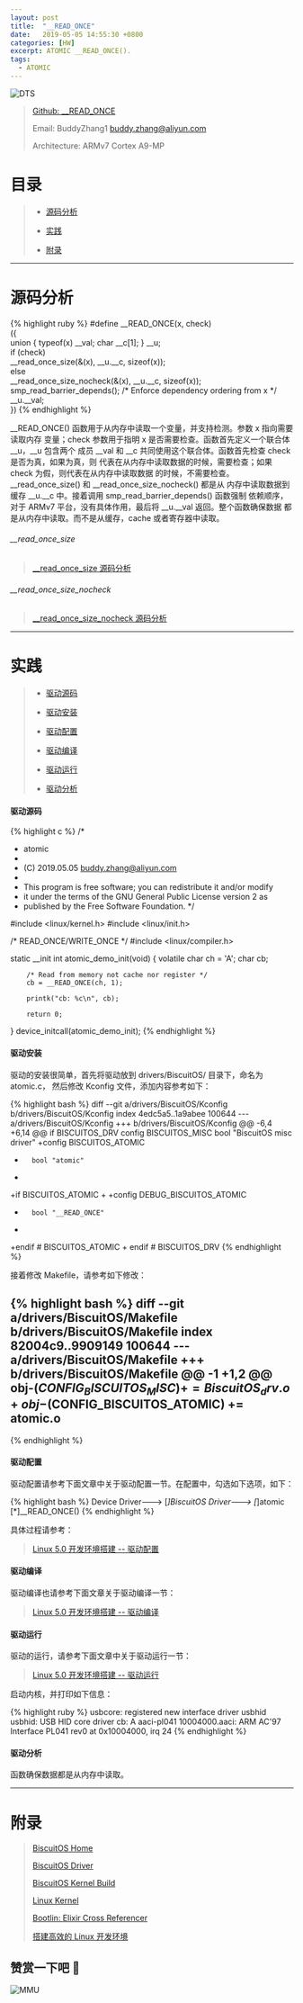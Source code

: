 ```yaml
---
layout: post
title:  "__READ_ONCE"
date:   2019-05-05 14:55:30 +0800
categories: [HW]
excerpt: ATOMIC __READ_ONCE().
tags:
  - ATOMIC
---
```


![DTS](/assets/PDB/BiscuitOS/kernel/IND00000L.jpg)

> [Github: __READ_ONCE](https://github.com/BiscuitOS/HardStack/tree/master/Algorithem/atomic/API/__READ_ONCE)
>
> Email: BuddyZhang1 <buddy.zhang@aliyun.com>
>
> Architecture: ARMv7 Cortex A9-MP

# 目录

> - [源码分析](#源码分析)
>
> - [实践](#实践)
>
> - [附录](#附录)

-----------------------------------

# <span id="源码分析">源码分析</span>

{% highlight ruby %}
#define __READ_ONCE(x, check)                                           \
({                                                                      \
        union { typeof(x) __val; char __c[1]; } __u;                    \
        if (check)                                                      \
                __read_once_size(&(x), __u.__c, sizeof(x));             \
        else                                                            \
                __read_once_size_nocheck(&(x), __u.__c, sizeof(x));     \
        smp_read_barrier_depends(); /* Enforce dependency ordering from x */ \
        __u.__val;                                                      \
})
{% endhighlight %}

__READ_ONCE() 函数用于从内存中读取一个变量，并支持检测。参数 x 指向需要读取内存
变量；check 参数用于指明 x 是否需要检查。函数首先定义一个联合体 __u，__u 包含两个
成员 __val 和 __c 共同使用这个联合体。函数首先检查 check 是否为真，如果为真，则
代表在从内存中读取数据的时候，需要检查；如果 check 为假，则代表在从内存中读取数据
的时候，不需要检查。__read_once_size() 和 __read_once_size_nocheck() 都是从
内存中读取数据到缓存 __u.__c 中。接着调用 smp_read_barrier_depends() 函数强制
依赖顺序，对于 ARMv7 平台，没有具体作用，最后将 __u.__val 返回。整个函数确保数据
都是从内存中读取。而不是从缓存，cache 或者寄存器中读取。

###### __read_once_size

> [\_\_read_once_size 源码分析](/blog/ATOMIC___read_once_size/)

###### __read_once_size_nocheck

> [\_\_read_once_size_nocheck 源码分析](/blog/ATOMIC___read_once_size_nocheck/)

--------------------------------------------------

# <span id="实践">实践</span>

> - [驱动源码](#驱动源码)
>
> - [驱动安装](#驱动安装)
>
> - [驱动配置](#驱动配置)
>
> - [驱动编译](#驱动编译)
>
> - [驱动运行](#驱动运行)
>
> - [驱动分析](#驱动分析)

#### <span id="驱动源码">驱动源码</span>

{% highlight c %}
/*
 * atomic
 *
 * (C) 2019.05.05 <buddy.zhang@aliyun.com>
 *
 * This program is free software; you can redistribute it and/or modify
 * it under the terms of the GNU General Public License version 2 as
 * published by the Free Software Foundation.
 */

#include <linux/kernel.h>
#include <linux/init.h>

/* READ_ONCE/WRITE_ONCE */
#include <linux/compiler.h>

static __init int atomic_demo_init(void)
{
        volatile char ch = 'A';
        char cb;

        /* Read from memory not cache nor register */
        cb = __READ_ONCE(ch, 1);

        printk("cb: %c\n", cb);

        return 0;
}
device_initcall(atomic_demo_init);
{% endhighlight %}

#### <span id="驱动安装">驱动安装</span>

驱动的安装很简单，首先将驱动放到 drivers/BiscuitOS/ 目录下，命名为 atomic.c，
然后修改 Kconfig 文件，添加内容参考如下：

{% highlight bash %}
diff --git a/drivers/BiscuitOS/Kconfig b/drivers/BiscuitOS/Kconfig
index 4edc5a5..1a9abee 100644
--- a/drivers/BiscuitOS/Kconfig
+++ b/drivers/BiscuitOS/Kconfig
@@ -6,4 +6,14 @@ if BISCUITOS_DRV
config BISCUITOS_MISC
        bool "BiscuitOS misc driver"
+config BISCUITOS_ATOMIC
+       bool "atomic"
+
+if BISCUITOS_ATOMIC
+
+config DEBUG_BISCUITOS_ATOMIC
+       bool "__READ_ONCE"
+
+endif # BISCUITOS_ATOMIC
+
endif # BISCUITOS_DRV
{% endhighlight %}

接着修改 Makefile，请参考如下修改：

{% highlight bash %}
diff --git a/drivers/BiscuitOS/Makefile b/drivers/BiscuitOS/Makefile
index 82004c9..9909149 100644
--- a/drivers/BiscuitOS/Makefile
+++ b/drivers/BiscuitOS/Makefile
@@ -1 +1,2 @@
obj-$(CONFIG_BISCUITOS_MISC)     += BiscuitOS_drv.o
+obj-$(CONFIG_BISCUITOS_ATOMIC)  += atomic.o
--
{% endhighlight %}

#### <span id="驱动配置">驱动配置</span>

驱动配置请参考下面文章中关于驱动配置一节。在配置中，勾选如下选项，如下：

{% highlight bash %}
Device Driver--->
    [*]BiscuitOS Driver--->
        [*]atomic
            [*]__READ_ONCE()
{% endhighlight %}

具体过程请参考：

> [Linux 5.0 开发环境搭建 -- 驱动配置](/blog/Linux-5.0-arm32-Usermanual/#%E9%A9%B1%E5%8A%A8%E9%85%8D%E7%BD%AE)

#### <span id="驱动编译">驱动编译</span>

驱动编译也请参考下面文章关于驱动编译一节：

> [Linux 5.0 开发环境搭建 -- 驱动编译](/blog/Linux-5.0-arm32-Usermanual/#%E7%BC%96%E8%AF%91%E9%A9%B1%E5%8A%A8)

#### <span id="驱动运行">驱动运行</span>

驱动的运行，请参考下面文章中关于驱动运行一节：

> [Linux 5.0 开发环境搭建 -- 驱动运行](/blog/Linux-5.0-arm32-Usermanual/#%E9%A9%B1%E5%8A%A8%E8%BF%90%E8%A1%8C)

启动内核，并打印如下信息：

{% highlight ruby %}
usbcore: registered new interface driver usbhid
usbhid: USB HID core driver
cb: A
aaci-pl041 10004000.aaci: ARM AC'97 Interface PL041 rev0 at 0x10004000, irq 24
{% endhighlight %}

#### <span id="驱动分析">驱动分析</span>

函数确保数据都是从内存中读取。

-----------------------------------------------

# <span id="附录">附录</span>

> [BiscuitOS Home](https://biscuitos.github.io/)
>
> [BiscuitOS Driver](/blog/BiscuitOS_Catalogue/)
>
> [BiscuitOS Kernel Build](/blog/Kernel_Build/)
>
> [Linux Kernel](https://www.kernel.org/)
>
> [Bootlin: Elixir Cross Referencer](https://elixir.bootlin.com/linux/latest/source)
>
> [搭建高效的 Linux 开发环境](/blog/Linux-debug-tools/)

## 赞赏一下吧 🙂

![MMU](/assets/PDB/BiscuitOS/kernel/HAB000036.jpg)
